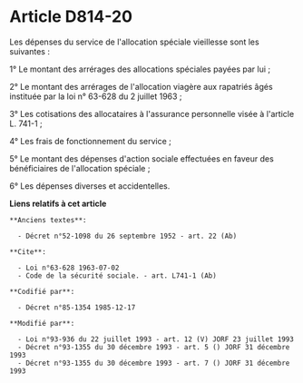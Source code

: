 # Article D814-20

Les dépenses du service de l'allocation spéciale vieillesse sont les suivantes :

1° Le montant des arrérages des allocations spéciales payées par lui ;

2° Le montant des arrérages de l'allocation viagère aux rapatriés âgés instituée par la loi n° 63-628 du 2 juillet 1963 ;

3° Les cotisations des allocataires à l'assurance personnelle visée à l'article L. 741-1 ;

4° Les frais de fonctionnement du service ;

5° Le montant des dépenses d'action sociale effectuées en faveur des bénéficiaires de l'allocation spéciale ;

6° Les dépenses diverses et accidentelles.

**Liens relatifs à cet article**

	**Anciens textes**:

	  - Décret n°52-1098 du 26 septembre 1952 - art. 22 (Ab)

	**Cite**:

	  - Loi n°63-628 1963-07-02
	  - Code de la sécurité sociale. - art. L741-1 (Ab)

	**Codifié par**:

	  - Décret n°85-1354 1985-12-17

	**Modifié par**:

	  - Loi n°93-936 du 22 juillet 1993 - art. 12 (V) JORF 23 juillet 1993
	  - Décret n°93-1355 du 30 décembre 1993 - art. 5 () JORF 31 décembre 1993
	  - Décret n°93-1355 du 30 décembre 1993 - art. 7 () JORF 31 décembre 1993
